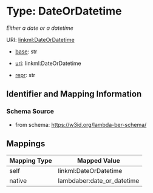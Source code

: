 # Type: DateOrDatetime 




_Either a date or a datetime_



URI: [linkml:DateOrDatetime](https://w3id.org/linkml/DateOrDatetime)

* [base](https://w3id.org/linkml/base): str

* [uri](https://w3id.org/linkml/uri): linkml:DateOrDatetime

* [repr](https://w3id.org/linkml/repr): str







## Identifier and Mapping Information






### Schema Source


* from schema: https://w3id.org/lambda-ber-schema/




## Mappings

| Mapping Type | Mapped Value |
| ---  | ---  |
| self | linkml:DateOrDatetime |
| native | lambdaber:date_or_datetime |


